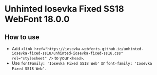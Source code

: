 # Unhinted Iosevka Fixed SS18 WebFont 18.0.0

## How to use

- Add `<link href="https://iosevka-webfonts.github.io/unhinted-iosevka-fixed-ss18/unhinted-iosevka-fixed-ss18.css" rel="stylesheet" />` to your `<head>`.
- Use `fontFamily: 'Iosevka Fixed SS18 Web'` or `font-family: 'Iosevka Fixed SS18 Web'`.
